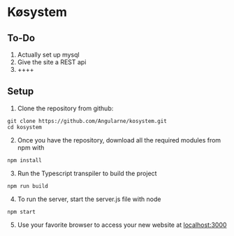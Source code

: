 # Køsystem

## To-Do

1. Actually set up mysql
2. Give the site a REST api
3. ++++

## Setup

1. Clone the repository from github:

  ```
git clone https://github.com/Angularne/kosystem.git
cd kosystem
  ```

2. Once you have the repository, download all the required modules from npm with
  ```
npm install
  ```

3. Run the Typescript transpiler to build the project
  ```
npm run build
  ```

4. To run the server, start the server.js file with node
  ```
npm start
  ```
5. Use your favorite browser to access your new website at [localhost:3000](http://localhost:3000)
